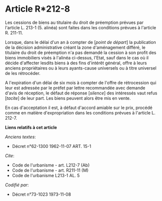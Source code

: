 # Article R*212-8

Les cessions de biens au titulaire du droit de préemption prévues par l'article L. 213-1 (5. alinéa) sont faites dans les
conditions prévues à l'article R. 211-11.

Lorsque, dans le délai d'un an à compter de [*point de départ*] la publication de la décision administrative créant la zone
d'aménagement différé, le titulaire du droit de préemption n'a pas demandé la cession à son profit des biens immobiliers
visés à l'alinéa ci-dessus, l'Etat, sauf dans le cas où il décide d'affecter lesdits biens à des fins d'intérêt général,
offre à leurs anciens propriétaires ou à leurs ayants-cause universels ou à titre universel de les rétrocéder.

A l'expiration d'un délai de six mois à compter de l'offre de rétrocession qui leur est adressée par le préfet par lettre
recommandée avec demande d'avis de réception, le défaut de réponse [*silence*] des intéressés vaut refus [*tacite*] de leur
part. Les biens peuvent alors être mis en vente.

En cas d'acceptation il est, à défaut d'accord amiable sur le prix, procédé comme en matière d'expropriation dans les
conditions prévues à l'article L. 212-7.

**Liens relatifs à cet article**

_Anciens textes_:

  - Décret n°62-1300 1962-11-07 ART. 15-1

_Cite_:

  - Code de l'urbanisme - art. L212-7 (Ab)
  - Code de l'urbanisme - art. R211-11 (M)
  - Code de l'urbanisme L213-1 AL. 5

_Codifié par_:

  - Décret n°73-1023 1973-11-08
